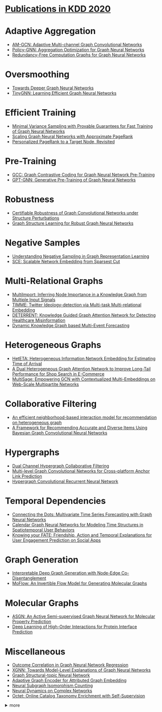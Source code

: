 # [Publications in KDD 2020](https://www.kdd.org/kdd2020/accepted-papers)



# Adaptive Aggregation
- [AM-GCN: Adaptive Multi-channel Graph Convolutional Networks](https://github.com/naganandy/graph-based-deep-learning-literature/blob/master/conference-publications/folders/publications_kdd20/amgcn_kdd20/README.md)
- [Policy-GNN: Aggregation Optimization for Graph Neural Networks](https://github.com/naganandy/graph-based-deep-learning-literature/blob/master/conference-publications/folders/publications_kdd20/policygnn_kdd20/README.md)
- [Redundancy-Free Computation Graphs for Graph Neural Networks](https://github.com/naganandy/graph-based-deep-learning-literature/blob/master/conference-publications/folders/publications_kdd20/hag_kdd20/README.md)



# Oversmoothing
- [Towards Deeper Graph Neural Networks](https://github.com/naganandy/graph-based-deep-learning-literature/blob/master/conference-publications/folders/publications_kdd20/dagnn_kdd20/README.md)
- [TinyGNN: Learning Efficient Graph Neural Networks](https://github.com/naganandy/graph-based-deep-learning-literature/blob/master/conference-publications/folders/publications_kdd20/tinygnn_kdd20/README.md)



# Efficient Training
- [Minimal Variance Sampling with Provable Guarantees for Fast Training of Graph Neural Networks](https://github.com/naganandy/graph-based-deep-learning-literature/blob/master/conference-publications/folders/publications_kdd20/mvsgcn_kdd20/README.md)
- [Scaling Graph Neural Networks with Approximate PageRank](https://github.com/naganandy/graph-based-deep-learning-literature/blob/master/conference-publications/folders/publications_kdd20/pprgo_kdd20/README.md)
- [Personalized PageRank to a Target Node, Revisited](https://github.com/naganandy/graph-based-deep-learning-literature/blob/master/conference-publications/folders/publications_kdd20/rbs_kdd20/README.md)



# Pre-Training
- [GCC: Graph Contrastive Coding for Graph Neural Network Pre-Training](https://github.com/naganandy/graph-based-deep-learning-literature/blob/master/conference-publications/folders/publications_kdd20/gcc_kdd20/README.md)
- [GPT-GNN: Generative Pre-Training of Graph Neural Networks](https://github.com/naganandy/graph-based-deep-learning-literature/blob/master/conference-publications/folders/publications_kdd20/gptgnn_kdd20/README.md)



# Robustness
- [Certifiable Robustness of Graph Convolutional Networks under Structure Perturbations](https://github.com/naganandy/graph-based-deep-learning-literature/blob/master/conference-publications/folders/publications_kdd20/crgcn_kdd20/README.md)
- [Graph Structure Learning for Robust Graph Neural Networks](https://github.com/naganandy/graph-based-deep-learning-literature/blob/master/conference-publications/folders/publications_kdd20/prognn_kdd20/README.md)



# Negative Samples
- [Understanding Negative Sampling in Graph Representation Learning](https://github.com/naganandy/graph-based-deep-learning-literature/blob/master/conference-publications/folders/publications_kdd20/mcns_kdd20/README.md)
- [SCE: Scalable Network Embedding from Sparsest Cut](https://github.com/naganandy/graph-based-deep-learning-literature/blob/master/conference-publications/folders/publications_kdd20/sce_kdd20/README.md)



# Multi-Relational Graphs
- [MultiImport: Inferring Node Importance in a Knowledge Graph from Multiple Input Signals](https://github.com/naganandy/graph-based-deep-learning-literature/blob/master/conference-publications/folders/publications_kdd20/multiimport_kdd20/README.md)
- [TIMME: Twitter Ideology-detection via Multi-task Multi-relational Embedding](https://github.com/naganandy/graph-based-deep-learning-literature/blob/master/conference-publications/folders/publications_kdd20/timme_kdd20/README.md)
- [DETERRENT: Knowledge Guided Graph Attention Network for Detecting Healthcare Misinformation](https://github.com/naganandy/graph-based-deep-learning-literature/blob/master/conference-publications/folders/publications_kdd20/deterrent_kdd20/README.md)
- [Dynamic Knowledge Graph based Multi-Event Forecasting](https://github.com/naganandy/graph-based-deep-learning-literature/blob/master/conference-publications/folders/publications_kdd20/glean_kdd20/README.md)



# Heterogeneous Graphs
- [HetETA: Heterogeneous Information Network Embedding for Estimating Time of Arrival](https://github.com/naganandy/graph-based-deep-learning-literature/blob/master/conference-publications/folders/publications_kdd20/heteta_kdd20/README.md)
- [A Dual Heterogeneous Graph Attention Network to Improve Long-Tail Performance for Shop Search in E-Commerce](https://github.com/naganandy/graph-based-deep-learning-literature/blob/master/conference-publications/folders/publications_kdd20/dhgat_kdd20/README.md)
- [MultiSage: Empowering GCN with Contextualized Multi-Embeddings on Web-Scale Multipartite Networks](https://github.com/naganandy/graph-based-deep-learning-literature/blob/master/conference-publications/folders/publications_kdd20/multisage_kdd20/README.md)



# Collaborative Filtering
- [An efficient neighborhood-based interaction model for recommendation on heterogeneous graph](https://github.com/naganandy/graph-based-deep-learning-literature/blob/master/conference-publications/folders/publications_kdd20/nirec_kdd20/README.md)
- [A Framework for Recommending Accurate and Diverse Items Using Bayesian Graph Convolutional Neural Networks](https://github.com/naganandy/graph-based-deep-learning-literature/blob/master/conference-publications/folders/publications_kdd20/bgcf_kdd20/README.md)



# Hypergraphs
- [Dual Channel Hypergraph Collaborative Filtering](https://github.com/naganandy/graph-based-deep-learning-literature/blob/master/conference-publications/folders/publications_kdd20/dhcf_kdd20/README.md)
- [Multi-level Graph Convolutional Networks for Cross-platform Anchor Link Prediction](https://github.com/naganandy/graph-based-deep-learning-literature/blob/master/conference-publications/folders/publications_kdd20/mgcn_kdd20/README.md)
- [Hypergraph Convolutional Recurrent Neural Network](https://github.com/naganandy/graph-based-deep-learning-literature/blob/master/conference-publications/folders/publications_kdd20/hgcrnn_kdd20/README.md)



# Temporal Dependencies
- [Connecting the Dots: Multivariate Time Series Forecasting with Graph Neural Networks](https://github.com/naganandy/graph-based-deep-learning-literature/blob/master/conference-publications/folders/publications_kdd20/mtgnn_kdd20/README.md)
- [Calendar Graph Neural Networks for Modeling Time Structures in Spatiotemporal User Behaviors](https://github.com/naganandy/graph-based-deep-learning-literature/blob/master/conference-publications/folders/publications_kdd20/calendargnn_kdd20/README.md)
- [Knowing your FATE: Friendship, Action and Temporal Explanations for User Engagement Prediction on Social Apps](https://github.com/naganandy/graph-based-deep-learning-literature/blob/master/conference-publications/folders/publications_kdd20/fate_kdd20/README.md)



# Graph Generation
- [Interpretable Deep Graph Generation with Node-Edge Co-Disentanglement](https://github.com/naganandy/graph-based-deep-learning-literature/blob/master/conference-publications/folders/publications_kdd20/nedipvae_kdd20/README.md)
- [MoFlow: An Invertible Flow Model for Generating Molecular Graphs](https://github.com/naganandy/graph-based-deep-learning-literature/blob/master/conference-publications/folders/publications_kdd20/moflow_kdd20/README.md)



# Molecular Graphs
- [ASGN: An Active Semi-supervised Graph Neural Network for Molecular Property Prediction](https://github.com/naganandy/graph-based-deep-learning-literature/blob/master/conference-publications/folders/publications_kdd20/asgn_kdd20/README.md)
- [Deep Learning of High-Order Interactions for Protein Interface Prediction](https://github.com/naganandy/graph-based-deep-learning-literature/blob/master/conference-publications/folders/publications_kdd20/hopi_kdd20/README.md)



# Miscellaneous
- [Outcome Correlation in Graph Neural Network Regression](https://github.com/naganandy/graph-based-deep-learning-literature/blob/master/conference-publications/folders/publications_kdd20/cgnn_kdd20/README.md)
- [XGNN: Towards Model-Level Explanations of Graph Neural Networks](https://github.com/naganandy/graph-based-deep-learning-literature/blob/master/conference-publications/folders/publications_kdd20/xgnn_kdd20/README.md)
- [Graph Structural-topic Neural Network](https://github.com/naganandy/graph-based-deep-learning-literature/blob/master/conference-publications/folders/publications_kdd20/graphstone_kdd20/README.md)
- [Adaptive Graph Encoder for Attributed Graph Embedding](https://github.com/naganandy/graph-based-deep-learning-literature/blob/master/conference-publications/folders/publications_kdd20/age_kdd20/README.md)
- [Neural Subgraph Isomorphism Counting](https://github.com/naganandy/graph-based-deep-learning-literature/blob/master/conference-publications/folders/publications_kdd20/diamnet_kdd20/README.md)
- [Neural Dynamics on Complex Networks](https://github.com/naganandy/graph-based-deep-learning-literature/blob/master/conference-publications/folders/publications_kdd20/ndcn_kdd20/README.md)
- [Octet: Online Catalog Taxonomy Enrichment with Self-Supervision](https://github.com/naganandy/graph-based-deep-learning-literature/blob/master/conference-publications/folders/publications_kdd20/octet_kdd20/README.md)



<details> 
<summary> more </summary> 

- A Framework for Recommending Accurate and Diverse Items Using Bayesian Graph Convolutional Neural Networks
- Attentional Multi-graph Convolutional Network for Regional Economy Prediction with Open Migration Data
- CurvaNet: Geometric Deep Learning based on Multi-scale Directional Curvature for 3D Shape Analysis
- Data Compression as a Comprehensive Framework for Graph Drawing and Representation Learning
- Edge-consensus Learning: Deep Learning on P2P Networks with Nonhomogeneous Data
- Graph Attention Networks over Edge Content-Based Channels
- Handling Information Loss of Graph Neural Networks for Session-based Recommendation
- HGCN: A Heterogeneous Graph Convolutional Network-Based Deep Learning Model Toward Collective Classification
- HGMF: Heterogeneous Graph-based Fusion for Multimodal Data with Incompleteness
- Learning Effective Road Network Representation with Hierarchical Graph Neural Networks
- Node-Edge Co-disentangled Representation Learning for Attributed Graph Generation
- NodeAug: Semi-Supervised Node Classification with Data Augmentation
- REA: Robust Cross-lingual Entity Alignment Between Knowledge Graphs
- ConSTGAT: Contextual Spatial-Temporal Graph Attention Network for Travel Time Estimation at Baidu Maps
- Dynamic Heterogeneous Graph Neural Network for Real-time Event Prediction
- Personalized Image Retrieval with Sparse Graph Representation Learning
- Grammatically Recognizing Images with Tree Convolution
- Correlation Networks for Extreme Multi-label Text Classification
- CoRel: Seed-Guided Topical Taxonomy Construction by Concept Learning and Relation Transferring
- Hierarchical Attention Propagation for Healthcare Representation Learning

</details>
